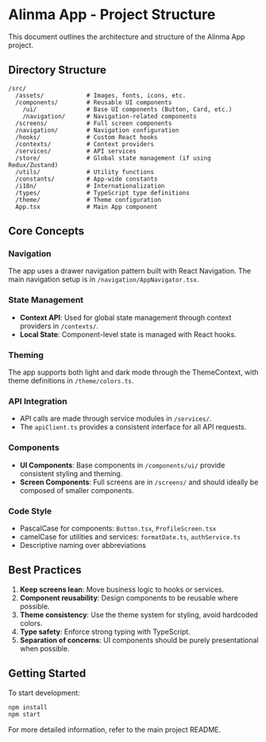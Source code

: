 # Alinma App - Project Structure

This document outlines the architecture and structure of the Alinma App project.

## Directory Structure

```
/src/
  /assets/            # Images, fonts, icons, etc.
  /components/        # Reusable UI components
    /ui/              # Base UI components (Button, Card, etc.)
    /navigation/      # Navigation-related components
  /screens/           # Full screen components
  /navigation/        # Navigation configuration
  /hooks/             # Custom React hooks
  /contexts/          # Context providers
  /services/          # API services
  /store/             # Global state management (if using Redux/Zustand)
  /utils/             # Utility functions
  /constants/         # App-wide constants
  /i18n/              # Internationalization
  /types/             # TypeScript type definitions
  /theme/             # Theme configuration
  App.tsx             # Main App component
```

## Core Concepts

### Navigation

The app uses a drawer navigation pattern built with React Navigation. The main navigation setup is in `/navigation/AppNavigator.tsx`.

### State Management

- **Context API**: Used for global state management through context providers in `/contexts/`.
- **Local State**: Component-level state is managed with React hooks.

### Theming

The app supports both light and dark mode through the ThemeContext, with theme definitions in `/theme/colors.ts`.

### API Integration

- API calls are made through service modules in `/services/`.
- The `apiClient.ts` provides a consistent interface for all API requests.

### Components

- **UI Components**: Base components in `/components/ui/` provide consistent styling and theming.
- **Screen Components**: Full screens are in `/screens/` and should ideally be composed of smaller components.

### Code Style

- PascalCase for components: `Button.tsx`, `ProfileScreen.tsx`
- camelCase for utilities and services: `formatDate.ts`, `authService.ts`
- Descriptive naming over abbreviations

## Best Practices

1. **Keep screens lean**: Move business logic to hooks or services.
2. **Component reusability**: Design components to be reusable where possible.
3. **Theme consistency**: Use the theme system for styling, avoid hardcoded colors.
4. **Type safety**: Enforce strong typing with TypeScript.
5. **Separation of concerns**: UI components should be purely presentational when possible.

## Getting Started

To start development:

```bash
npm install
npm start
```

For more detailed information, refer to the main project README. 